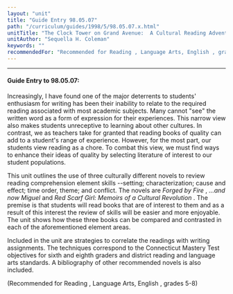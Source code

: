 ```yaml
---
layout: "unit"
title: "Guide Entry 98.05.07"
path: "/curriculum/guides/1998/5/98.05.07.x.html"
unitTitle: "The Clock Tower on Grand Avenue:  A Cultural Reading Adventure"
unitAuthor: "Sequella H. Coleman"
keywords: ""
recommendedFor: "Recommended for Reading , Language Arts, English , grades 5-8"
---
```

<body>
<hr/>
 <h4>
  Guide Entry to 98.05.07:
 </h4>
 Increasingly, I have found one of the major deterrents to students' enthusiasm for writing has been their inability to relate to the required reading associated with most academic subjects.  Many cannot "see" the written word as a form of expression for their experiences.  This narrow view also makes students unreceptive to learning about other cultures.  In contrast, we as teachers take for granted that reading books of quality can add to a student's range of experience.  However, for the most part, our students view reading as a chore.  To combat this view, we must find ways to enhance their ideas of quality by selecting literature of interest to our student populations.
 <p>
  This unit outlines the use of three culturally different novels to review reading comprehension element skills --setting; characterization; cause and effect; time order, theme; and conflict.  The novels are
  <i>
   Forged by Fire
  </i>
  ,
  <i>
   ...and now Miguel
  </i>
  and
  <i>
   Red Scarf Girl: Memoirs of a Cultural Revolution
  </i>
  .  The premise is that students will read books that are of interest to them and as a result of this interest the review of skills will be easier and more enjoyable.  The unit shows how these three books can be compared and contrasted in each of the aforementioned element areas.
 </p>
 <p>
  Included in the unit are strategies to correlate the readings with writing assignments.  The techniques correspond to the Connecticut Mastery Test objectives for sixth and eighth graders and district reading and language arts standards.  A bibliography of other recommended novels is also included.
 </p>
 <p>
  (Recommended for Reading , Language Arts, English , grades 5-8)
 </p>


</body>